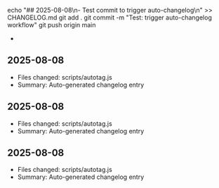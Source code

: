 echo "## 2025-08-08\n- Test commit to trigger auto-changelog\n" >> CHANGELOG.md
git add .
git commit -m "Test: trigger auto-changelog workflow"
git push origin main

-

## 2025-08-08
- Files changed: scripts/autotag.js
- Summary: Auto-generated changelog entry
## 2025-08-08
- Files changed: scripts/autotag.js
- Summary: Auto-generated changelog entry
## 2025-08-08
- Files changed: scripts/autotag.js
- Summary: Auto-generated changelog entry
